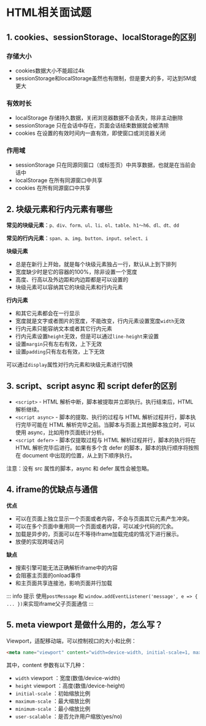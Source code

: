 # HTML相关面试题

## 1. cookies、sessionStorage、localStorage的区别

### 存储大小
- cookies数据大小不能超过4k
- sessionStorage和localStorage虽然也有限制，但是要大的多，可达到5M或更大
### 有效时长
- localStorage 存储持久数据，关闭浏览器数据不会丢失，除非主动删除
- sessionStorage 只在会话中存在，页面会话结束数据就会被清除
- cookies 在设置的有效时间内一直有效，即使窗口或浏览器关闭
### 作用域
- sessionStorage 只在同源同窗口（或标签页）中共享数据，也就是在当前会话中
- localStorage 在所有同源窗口中共享
- cookies 在所有同源窗口中共享

## 2. 块级元素和行内元素有哪些

**常见的块级元素**：`p、div、form、ul、li、ol、table、h1～h6、dl、dt、dd`

**常见的行内元素**：`span、a、img、button、input、select、i`

**块级元素**

- 总是在新行上开始，就是每个块级元素独占一行，默认从上到下排列
- 宽度缺少时是它的容器的100%，除非设置一个宽度
- 高度、行高以及外边距和内边距都是可以设置的
- 块级元素可以容纳其它的块级元素和行内元素

**行内元素**

- 和其它元素都会在一行显示
- 宽度就是文字或者图片的宽度，不能改变，行内元素设置宽度`width`无效
- 行内元素只能容纳文本或者其它行内元素
- 行内元素设置`height`无效，但是可以通过`line-height`来设置
- 设置`margin`只有左右有效，上下无效
- 设置`padding`只有左右有效，上下无效

可以通过`display`属性对行内元素和块级元素进行切换


## 3. script、script async 和 script defer的区别

- `<script>` -  HTML 解析中断，脚本被提取并立即执行。执行结束后，HTML 解析继续。
- `<script async>` - 脚本的提取、执行的过程与 HTML 解析过程并行，脚本执行完毕可能在 HTML 解析完毕之前。当脚本与页面上其他脚本独立时，可以使用 async，比如用作页面统计分析。
- `<script defer>` - 脚本仅提取过程与 HTML 解析过程并行，脚本的执行将在 HTML 解析完毕后进行。如果有多个含 defer 的脚本，脚本的执行顺序将按照在 document 中出现的位置，从上到下顺序执行。

注意：没有 src 属性的脚本，async 和 defer 属性会被忽略。

## 4. iframe的优缺点与通信

**优点**

- 可以在页面上独立显示一个页面或者内容，不会与页面其它元素产生冲突。
- 可以在多个页面中重用同一个页面或者内容，可以减少代码的冗余。
- 加载是异步的，页面可以在不等待iframe加载完成的情况下进行展示。
- 放便的实现跨域访问

**缺点**

- 搜索引擎可能无法正确解析iframe中的内容
- 会阻塞主页面的onload事件
- 和主页面共享连接池，影响页面并行加载


::: info 提示
使用`postMessage` 和 `window.addEventListener('message', e => { ... })`来实现iframe父子页面通信
:::

## 5. meta viewport 是做什么用的，怎么写？

Viewport，适配移动端，可以控制视口的大小和比例：

```html
<meta name="viewport" content="width=device-width, initial-scale=1, maximum-scale=1">
```

其中，content 参数有以下几种：

- `width` viewport ：宽度(数值/device-width)
- `height` viewport ：高度(数值/device-height)
- `initial-scale` ：初始缩放比例
- `maximum-scale` ：最大缩放比例
- `minimum-scale` ：最小缩放比例
- `user-scalable` ：是否允许用户缩放(yes/no)